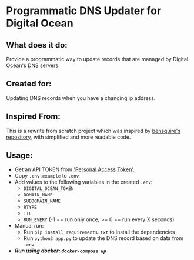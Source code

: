 Programmatic DNS Updater for Digital Ocean
==========================================

What does it do:
----------------
Provide a programmatic way to update records that are managed by Digital Ocean's DNS servers.

Created for:
------------
Updating DNS records when you have a changing ip address.

Inspired From:
--------------
This is a rewrite from scratch project which was inspired by [bensquire's repository](https://github.com/bensquire/Digital-Ocean-Dynamic-DNS-Updater), with simplified and more readable code.  

Usage:
------
 * Get an API TOKEN from ['Personal Access Token'](https://cloud.digitalocean.com/settings/applications).
 * Copy `.env.example` to `.env`
 * Add values to the following variables in the created `.env`:
    * `DIGITAL_OCEAN_TOKEN`
    * `DOMAIN_NAME`
    * `SUBDOMAIN_NAME`
    * `RTYPE`
    * `TTL`
    * `RUN_EVERY` (-1 == run only once; >= 0 == run every X seconds)
 * Manual run:
     * Run `pip install requirements.txt` to install the dependencies
     * Run `python3 app.py` to update the DNS record based on data from `.env`
 * ***Run using docker: `docker-compose up`***

